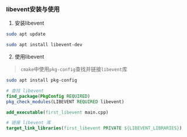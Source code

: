 ### libevent安装与使用

1. 安装libevent

```bash
sudo apt update

sudo apt install libevent-dev

```

2. 使用libevent

> `cmake`中使用`pkg-config`查找并链接`libevent`库

```bash
sudo apt install pkg-config

```

```cmake
# 查找 libevent
find_package(PkgConfig REQUIRED)
pkg_check_modules(LIBEVENT REQUIRED libevent)

add_executable(first_libevent main.cpp)

# 链接 libevent 库
target_link_libraries(first_libevent PRIVATE ${LIBEVENT_LIBRARIES})

```
